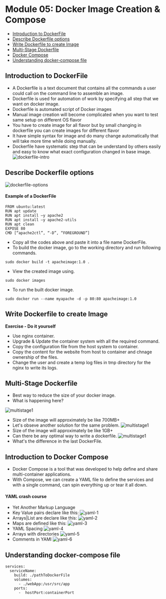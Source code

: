 # Module 05: Docker Image Creation & Compose
* [Introduction to DockerFile]()
* [Describe Dockerfile options]()
* [Write Dockerfile to create Image]()
* [Multi-Stage Dockerfile]()
* [Docker Compose]()
* [Understanding docker-compose file]()

## Introduction to DockerFile
* A Dockerfile is a text document that contains all the commands a user could call on the command line to assemble an image.
* Dockerfile is used for automation of work by specifying all step that we want on docker image.
* Dockerfile is automated script of Docker images
* Manual image creation will become complicated when you want to test same setup on different OS flavor
* You have to create image for all flavor but by small changing in dockerfile you can create images for different flavor
* It have simple syntax for image and do many change automatically that will take more time while doing manually.
* Dockerfile have systematic step that can be understand by others easily and easy to know what exact configuration changed in base image.
![dockerfile-intro](img/dockerfile-intro.png)


## Describe Dockerfile options
![dockerfile-options](https://raw.githubusercontent.com/sangam14/dockercheatsheets/master/dockercheatsheet7.png)

#### Example of a DockerFile
```
FROM ubuntu:latest 
RUN apt update 
RUN apt install –y apache2 
RUN apt install –y apache2-utils 
RUN apt clean 
EXPOSE 80
CMD [“apache2ctl”, “-D”, “FOREGROUND”]
```
* Copy all the codes above and paste it into a file name DockerFile.
* To build the docker image, go to the working directory and run following commands.

```
sudo docker build -t apacheimage:1.0 .
```
* View the created image using.
```
sudo docker images
```
* To run the built docker image.
```
sudo docker run --name myapache -d -p 80:80 apacheimage:1.0
```

## Write Dockerfile to create Image

**Exercise - Do it yourself**
* Use nginx container.
* Upgrade & Update the container system with all the required command.
* Copy the configuration file from the host system to container.
* Copy the content for the website from host to container and chnage ownership of the files.
* Change the user and create a temp log files in tmp directory for the nginx to write its logs.

## Multi-Stage Dockerfile
* Best way to reduce the size of your docker image.
* What is happening here?

![multistage1](img/multistage-1.png)

* Size of the image will approximately be like 700MB+
* Let's obseve another solution for the same problem.
![multistage1](img/multistage-2.png)
* Size of the image will approximately be like 1GB+
* Can there be any optimal way to write a dockerfile.
![multistage1](img/multistage-3.png)
* What's the difference in the last DockerFile.
  
## Introduction to Docker Compose
* Docker Compose is a tool that was developed to help define and share multi-container applications.
* With Compose, we can create a YAML file to define the services and with a single command, can spin everything up or tear it all down.

#### YAML crash course
* Yet Another Markup Language
* Key Value pairs declare like this:
![yaml-1](img/yaml-1.png)
* Arrays|List are declare like this:
![yaml-2](img/yaml-2.png)
* Maps are defined like this:
![yaml-3](img/yaml-3.png)
* YAML Spacing
![yaml-4](img/yaml-4.png)
* Arrays with directories
![yaml-5](img/yaml-5.png)
* Comments in YAMl
![yaml-6](img/yaml-6.png)

## Understanding docker-compose file
```
services:
  serviceName:
    build: ./pathToDockerFile
    volumes:
      - ./webApp:/usr/src/app
    ports:
      -  hostPort:containerPort
     
```

